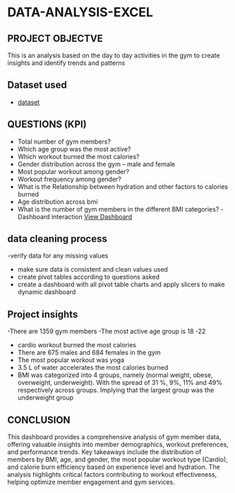 # DATA-ANALYSIS-EXCEL
## PROJECT OBJECTVE
This is an analysis based on the day to day activities in the gym to create insights and identify trends and patterns

## Dataset used
- <a href = "https://github.com/SAMUELAY1/DATA-ANALYSIS-EXCEL/blob/main/gymdata.xlsx" >dataset</a>

## QUESTIONS (KPI)
-	Total number of gym members?
-	Which age group was the most active?
-	Which workout burned the most calories?
-	Gender distribution across the gym – male and female
-	Most popular workout among gender?
-	Workout frequency among gender?
-	What is the Relationship between hydration and other factors to calories burned 
-	Age distribution across bmi
-	What is the number of gym members in the different BMI categories?
-Dashboard interaction <a href ="https://github.com/SAMUELAY1/DATA-ANALYSIS-EXCEL/blob/main/Screenshot%202025-02-09%20at%2001.58.05.png"> View Dashboard</a>

## data cleaning process
 -verify  data  for any missing values 
- make sure data is consistent and clean values used 
- create pivot tables according to questions asked
- create a dashboard with all pivot table charts and apply slicers  to make dynamic dashboard

## Project insights 
-There are 1359 gym members 
-The most active age group is 18 -22
- cardio workout burned the most calories 
- There are 675 males and 684 females in the gym
- The most popular workout was yoga
- 3.5 L of water accelerates the most calories burned 
-  BMI was categorized into 4 groups, namely (normal weight, obese, overweight, underweight).  With the spread of 31 %, 9%, 11% and 49% respectively across groups. Implying that the largest group was the underweight group 

## CONCLUSION 
This dashboard provides a comprehensive analysis of gym member data, offering valuable insights into member demographics, workout preferences, and performance trends. Key takeaways include the distribution of members by BMI, age, and gender, the most popular workout type (Cardio), and calorie burn efficiency based on experience level and hydration. The analysis highlights critical factors contributing to workout effectiveness, helping optimize member engagement and gym services.

